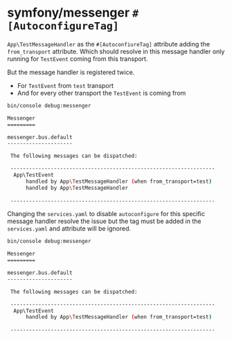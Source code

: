 # symfony/messenger `#[AutoconfigureTag]`

`App\TestMessageHandler` as the `#[AutoconfiureTag]` attribute
adding the `from_transport` attribute. Which should resolve in
this message handler only running for `TestEvent` coming from this transport.

But the message handler is registered twice.
- For `TestEvent` from `test` transport
- And for every other transport the `TestEvent` is coming from

```bash
bin/console debug:messenger

Messenger
=========

messenger.bus.default
---------------------

 The following messages can be dispatched:

 ------------------------------------------------------------------ 
  App\TestEvent                                                     
      handled by App\TestMessageHandler (when from_transport=test)  
      handled by App\TestMessageHandler                             
                                                                    
 ------------------------------------------------------------------
```

Changing the `services.yaml` to disable `autoconfigure` for this specific message
handler resolve the issue but the tag must be added in the `services.yaml` and attribute
will be ignored.

```bash
bin/console debug:messenger

Messenger
=========

messenger.bus.default
---------------------

 The following messages can be dispatched:

 ------------------------------------------------------------------ 
  App\TestEvent                                                     
      handled by App\TestMessageHandler (when from_transport=test)  
                                                                    
 ------------------------------------------------------------------ 
```
